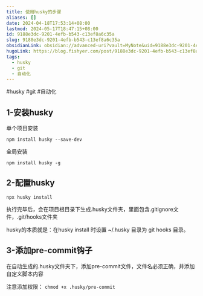 ```yaml
---
title: 使用husky的步骤
aliases: []
date: 2024-04-18T17:53:14+08:00
lastmod: 2024-05-17T18:47:15+08:00
id: 9188e3dc-9201-4efb-b543-c13ef8a6c35a
slug: 9188e3dc-9201-4efb-b543-c13ef8a6c35a
obsidianLink: obsidian://advanced-uri?vault=MyNote&uid=9188e3dc-9201-4efb-b543-c13ef8a6c35a
hugoLink: https://blog.fishyer.com/post/9188e3dc-9201-4efb-b543-c13ef8a6c35a/
tags:
  - husky
  - git
  - 自动化
---
```


#husky #git #自动化

## 1-安装husky

单个项目安装

`npm install husky --save-dev`

全局安装

`npm install husky -g`

## 2-配置husky

`npx husky install`

执行完毕后，会在项目根目录下生成.husky文件夹，里面包含.gitignore文件，.git/hooks文件夹

husky的本质就是：在husky install 时设置 ~/.husky 目录为 git hooks 目录。

## 3-添加pre-commit钩子

在自动生成的.husky文件夹下，添加pre-commit文件，文件名必须正确，并添加自定义脚本内容

注意添加权限： `chmod +x .husky/pre-commit`
